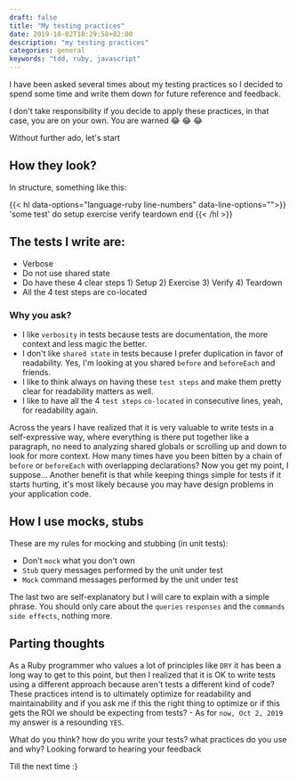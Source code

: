 ```yaml
---
draft: false
title: "My testing practices"
date: 2019-10-02T18:29:58+02:00
description: "my testing practices"
categories: general
keywords: "tdd, ruby, javascript"
---
```


I have been asked several times about my testing practices so I decided to spend some time and write them down for future reference and feedback.

I don't take responsibility if you decide to apply these practices, in that case, you are on your own. You are warned :joy: :joy: :joy:

Without further ado, let's start

## How they look?

In structure, something like this:

{{< hl data-options="language-ruby line-numbers" data-line-options="">}}
 'some test' do
 setup
 exercise
 verify
 teardown
end
{{< /hl >}}

## The tests I write are:

- Verbose
- Do not use shared state
- Do have these 4 clear steps 1) Setup 2) Exercise 3) Verify 4) Teardown
- All the 4 test steps are co-located

### Why you ask?

- I like `verbosity` in tests because tests are documentation, the more context and less magic the better.
- I don't like `shared state` in tests because I prefer duplication in favor of readability. Yes, I'm looking at you shared `before` and `beforeEach` and friends.
- I like to think always on having these `test steps` and make them pretty clear for readability matters as well.
- I like to have all the 4 `test steps` `co-located` in consecutive lines, yeah, for readability again.

Across the years I have realized that it is very valuable to write tests in a self-expressive way, where everything is there put together like a paragraph, no need to analyzing shared globals or scrolling up and down to look for more context. How many times have you been bitten by a chain of `before` or `beforeEach` with overlapping declarations? Now you get my point, I suppose... Another benefit is that while keeping things simple for tests if it starts hurting, it's most likely because you may have design problems in your application code.

## How I use mocks, stubs

These are my rules for mocking and stubbing (in unit tests):

- Don't `mock` what you don't own
- `Stub` query messages performed by the unit under test
- `Mock` command messages performed by the unit under test

The last two are self-explanatory but I will care to explain with a simple phrase. You should only care about the `queries` `responses` and the `commands` `side effects`, nothing more.

## Parting thoughts

As a Ruby programmer who values a lot of principles like `DRY` it has been a long way to get to this point, but then I realized that it is OK to write tests using a different approach because aren't tests a different kind of code? These practices intend is to ultimately optimize for readability and maintainability and if you ask me if this the right thing to optimize or if this gets the ROI we should be expecting from tests? - As for `now, Oct 2, 2019` my answer is a resounding `YES`.

What do you think? how do you write your tests? what practices do you use and why? 
Looking forward to hearing your feedback

Till the next time :}
